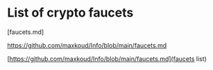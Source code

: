 # List of crypto faucets
[faucets.md]

https://github.com/maxkoud/Info/blob/main/faucets.md

[https://github.com/maxkoud/Info/blob/main/faucets.md](faucets list)
